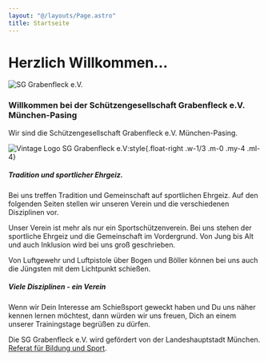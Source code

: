 ```yaml
---
layout: "@/layouts/Page.astro"
title: Startseite
---
```


# Herzlich Willkommen...

![SG Grabenfleck e.V.](/images/uploads/index-grabenfleck.jpg "SG Grabenfleck e.V.")

### Willkommen bei der Schützengesellschaft Grabenfleck e.V. München-Pasing

Wir sind die Schützengesellschaft Grabenfleck e.V. München-Pasing.

![Vintage Logo SG Grabenfleck e.V](/images/uploads/logo-mit-jahreszahl-texthoehe1956-48.jpg):style{.float-right .w-1/3 .m-0 .my-4 .ml-4}

##### **Tradition und sportlicher Ehrgeiz.**

Bei uns treffen Tradition und Gemeinschaft auf sportlichen Ehrgeiz. Auf den folgenden Seiten stellen wir unseren Verein und die verschiedenen Disziplinen vor.

Unser Verein ist mehr als nur ein Sportschützenverein. Bei uns stehen der sportliche Ehrgeiz und die Gemeinschaft im Vordergrund. Von Jung bis Alt und auch Inklusion wird bei uns groß geschrieben.

Von Luftgewehr und Luftpistole über Bogen und Böller können bei uns auch die Jüngsten mit dem Lichtpunkt schießen.

##### **Viele Disziplinen - ein Verein**

Wenn wir Dein Interesse am Schießsport geweckt haben und Du uns näher kennen lernen möchtest, dann würden wir uns freuen, Dich an einem unserer Trainingstage begrüßen zu dürfen.

Die SG Grabenfleck e.V. wird gefördert von der Landeshauptstadt München. [Referat für Bildung und Sport](https://stadt.muenchen.de/infos/portrait-referat-bildung-sport.html).
